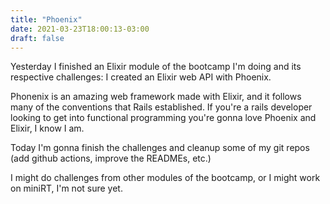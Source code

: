 ```yaml
---
title: "Phoenix"
date: 2021-03-23T18:00:13-03:00
draft: false
---
```


Yesterday I finished an Elixir module of the bootcamp I'm doing
and its respective challenges: I created an Elixir web API with Phoenix.

Phonenix is an amazing web framework made with Elixir,
and it follows many of the conventions that Rails established.
If you're a rails developer looking to get into functional programming
you're gonna love Phoenix and Elixir, I know I am.

Today I'm gonna finish the challenges
and cleanup some of my git repos (add github actions, improve the READMEs, etc.)

I might do challenges from other modules of the bootcamp,
or I might work on miniRT, I'm not sure yet.

